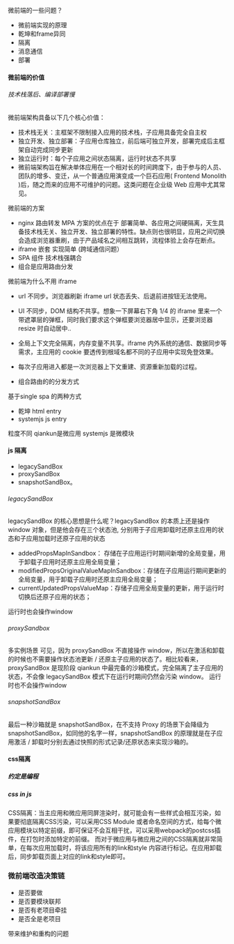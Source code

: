 微前端的一些问题？

* 微前端实现的原理
* 乾坤和frame异同
* 隔离
* 消息通信
* 部署

#### 微前端的价值

######  技术栈落后、编译部署慢

微前端架构具备以下几个核心价值：

* 技术栈无关：主框架不限制接入应用的技术栈，子应用具备完全自主权
* 独立开发、独立部署：子应用仓库独立，前后端可独立开发，部署完成后主框架自动完成同步更新
* 独立运行时：每个子应用之间状态隔离，运行时状态不共享
* 微前端架构旨在解决单体应用在一个相对长的时间跨度下，由于参与的人员、团队的增多、变迁，从一个普通应用演变成一个巨石应用( Frontend Monolith )后，随之而来的应用不可维护的问题。这类问题在企业级 Web 应用中尤其常见。

微前端的方案

* nginx 路由转发 MPA 方案的优点在于 部署简单、各应用之间硬隔离，天生具备技术栈无关、独立开发、独立部署的特性。缺点则也很明显，应用之间切换会造成浏览器重刷，由于产品域名之间相互跳转，流程体验上会存在断点。
* iframe 嵌套 实现简单 (跨域通信问题）
* SPA 组件 技术栈强耦合
* 组合是应用路由分发

微前端为什么不用 iframe

* url 不同步。浏览器刷新 iframe url 状态丢失、后退前进按钮无法使用。
* UI 不同步，DOM 结构不共享。想象一下屏幕右下角 1/4 的 iframe 里来一个带遮罩层的弹框，同时我们要求这个弹框要浏览器居中显示，还要浏览器 resize 时自动居中..
* 全局上下文完全隔离，内存变量不共享。iframe 内外系统的通信、数据同步等需求，主应用的 cookie 要透传到根域名都不同的子应用中实现免登效果。
* 每次子应用进入都是一次浏览器上下文重建、资源重新加载的过程。

* 组合路由的的分发方式

基于single spa 的两种方式
* 乾坤 html entry
* systemjs js entry

粒度不同 qiankun是微应用 systemjs 是微模块

####  js 隔离

* legacySandBox
* proxySandBox
* snapshotSandBox。

###### legacySandBox

legacySandBox 的核心思想是什么呢？legacySandBox 的本质上还是操作 window 对象，但是他会存在三个状态池, 分别用于子应用卸载时还原主应用的状态和子应用加载时还原子应用的状态

* addedPropsMapInSandbox： 存储在子应用运行时期间新增的全局变量，用于卸载子应用时还原主应用全局变量；
* modifiedPropsOriginalValueMapInSandbox：存储在子应用运行期间更新的全局变量，用于卸载子应用时还原主应用全局变量；
* currentUpdatedPropsValueMap：存储子应用全局变量的更新，用于运行时切换后还原子应用的状态；

运行时也会操作window

###### proxySandbox

多实例场景
可见，因为 proxySandBox 不直接操作 window，所以在激活和卸载的时候也不需要操作状态池更新 / 还原主子应用的状态了。相比较看来，proxySandBox 是现阶段 qiankun 中最完备的沙箱模式，完全隔离了主子应用的状态，不会像 legacySandBox 模式下在运行时期间仍然会污染 window。
运行时也不会操作window

###### snapshotSandBox

最后一种沙箱就是 snapshotSandBox，在不支持 Proxy 的场景下会降级为 snapshotSandBox，如同他的名字一样，snapshotSandBox 的原理就是在子应用激活 / 卸载时分别去通过快照的形式记录/还原状态来实现沙箱的。

#### css隔离

##### 约定是编程

##### css in js 

CSS隔离：当主应用和微应用同屏渲染时，就可能会有一些样式会相互污染，如果要彻底隔离CSS污染，可以采用CSS Module 或者命名空间的方式，给每个微应用模块以特定前缀，即可保证不会互相干扰，可以采用webpack的postcss插件，在打包时添加特定的前缀。
而对于微应用与微应用之间的CSS隔离就非常简单，在每次应用加载时，将该应用所有的link和style 内容进行标记。在应用卸载后，同步卸载页面上对应的link和style即可。

### 微前端改造决策链

* 是否要做
* 是否要模块联邦
* 是否有老项目牵挂
* 是否全是老项目

带来维护和重构的问题
